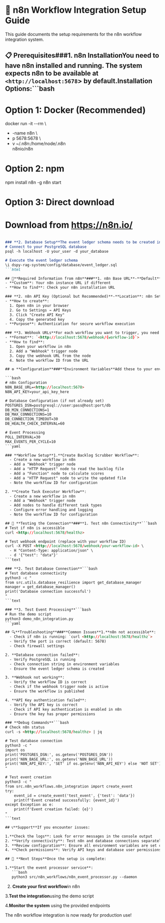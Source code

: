 <!-- CONTEXT_REFERENCE: 400_guides/400_context-priority-guide.md -->
<!-- MODULE_REFERENCE: 400_guides/400_deployment-environment-guide.md -->

# 🔧 n8n Workflow Integration Setup Guide

This guide documents the setup requirements for the n8n workflow integration system.

## 📋 **Prerequisites**###**1. n8n Installation**You need to have n8n installed and running. The system expects n8n to be available at `<http://localhost:5678`> by default.**Installation Options:**```bash
# Option 1: Docker (Recommended)
docker run -it --rm \
  - -name n8n \
  - p 5678:5678 \
  - v ~/.n8n:/home/node/.n8n \
  n8nio/n8n

# Option 2: npm
npm install n8n -g
n8n start

# Option 3: Direct download
# Download from <https://n8n.io/>
```markdown

### **2. Database Setup**The event ledger schema needs to be created in your PostgreSQL database.**Run the schema:**```bash
# Connect to your PostgreSQL database
psql -h localhost -U your_user -d your_database

# Execute the event ledger schema
\i dspy-rag-system/config/database/event_ledger.sql
```html

## 🔑**Required Information from n8n**###**1. n8n Base URL**-**Default**: `<http://localhost:5678`>
- **Custom**: Your n8n instance URL if different
- **How to find**: Check your n8n installation URL

### **2. n8n API Key (Optional but Recommended)**-**Location**: n8n Settings → API Keys
- **How to create**: 
  1. Open n8n in your browser
  2. Go to Settings → API Keys
  3. Click "Create API Key"
  4. Copy the generated key
- **Purpose**: Authentication for secure workflow execution

### **3. Webhook URLs**For each workflow you want to trigger, you need the webhook URL:
- **Format**: `<http://localhost:5678/webhook/{workflow-id}`>
- **How to find**: 
  1. Open your workflow in n8n
  2. Add a "Webhook" trigger node
  3. Copy the webhook URL from the node
  4. Note the workflow ID from the URL

## ⚙️ **Configuration**###**Environment Variables**Add these to your environment or `.env` file:

```bash
# n8n Configuration
N8N_BASE_URL=<http://localhost:5678>
N8N_API_KEY=your_api_key_here

# Database Configuration (if not already set)
POSTGRES_DSN=postgresql://user:pass@host:port/db
DB_MIN_CONNECTIONS=1
DB_MAX_CONNECTIONS=10
DB_CONNECTION_TIMEOUT=30
DB_HEALTH_CHECK_INTERVAL=60

# Event Processing
POLL_INTERVAL=30
MAX_EVENTS_PER_CYCLE=10
```yaml

### **Workflow Setup**1.**Create Backlog Scrubber Workflow**:
  - Create a new workflow in n8n
  - Add a "Webhook" trigger node
  - Add a "HTTP Request" node to read the backlog file
  - Add a "Function" node to calculate scores
  - Add a "HTTP Request" node to write the updated file
  - Note the workflow ID for configuration

2. **Create Task Executor Workflow**:
  - Create a new workflow in n8n
  - Add a "Webhook" trigger node
  - Add nodes to handle different task types
  - Configure error handling and logging
  - Note the workflow ID for configuration

## 🧪 **Testing the Connection**###**1. Test n8n Connectivity**```bash
# Test if n8n is accessible
curl <http://localhost:5678/healthz>

# Test webhook endpoint (replace with your workflow ID)
curl -X POST <http://localhost:5678/webhook/your-workflow-id> \
  - H "Content-Type: application/json" \
  - d '{"test": "data"}'
```text

### **2. Test Database Connection**```bash
# Test database connectivity
python3 -c "
from src.utils.database_resilience import get_database_manager
manager = get_database_manager()
print('Database connection successful')
"
```text

### **3. Test Event Processing**```bash
# Run the demo script
python3 demo_n8n_integration.py
```yaml

## 🔍**Troubleshooting**###**Common Issues**1.**n8n not accessible**:
  - Check if n8n is running: `curl <http://localhost:5678/healthz`>
  - Verify the port is correct (default: 5678)
  - Check firewall settings

2. **Database connection failed**:
  - Verify PostgreSQL is running
  - Check connection string in environment variables
  - Ensure the event ledger schema is created

3. **Webhook not working**:
  - Verify the workflow ID is correct
  - Check if the webhook trigger node is active
  - Ensure the workflow is published

4. **API Key authentication failed**:
  - Verify the API key is correct
  - Check if API key authentication is enabled in n8n
  - Ensure the key has proper permissions

### **Debug Commands**```bash
# Check n8n status
curl -s <http://localhost:5678/healthz> | jq

# Test database connection
python3 -c "
import os
print('POSTGRES_DSN:', os.getenv('POSTGRES_DSN'))
print('N8N_BASE_URL:', os.getenv('N8N_BASE_URL'))
print('N8N_API_KEY:', 'SET' if os.getenv('N8N_API_KEY') else 'NOT SET')
"

# Test event creation
python3 -c "
from src.n8n_workflows.n8n_integration import create_event
try:
    event_id = create_event('test_event', {'test': 'data'})
    print(f'Event created successfully: {event_id}')
except Exception as e:
    print(f'Event creation failed: {e}')
"
```text

## 📞**Support**If you encounter issues:

1.**Check the logs**: Look for error messages in the console output
2. **Verify connectivity**: Test n8n and database connections separately
3. **Review configuration**: Ensure all environment variables are set correctly
4. **Check permissions**: Verify API keys and database user permissions

## 🚀 **Next Steps**Once the setup is complete:

1.**Start the event processor service**:
   ```bash
   python3 src/n8n_workflows/n8n_event_processor.py --daemon
   ```

2. **Create your first workflow**in n8n

3.**Test the integration**using the demo script

4.**Monitor the system** using the provided endpoints

The n8n workflow integration is now ready for production use! 

